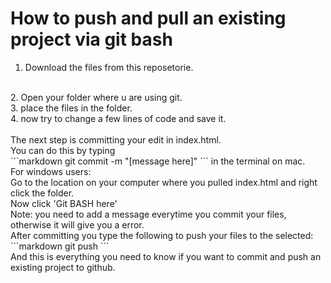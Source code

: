 # How to push and pull an existing project via git bash

1. Download the files from this reposetorie.
<br/>
2. Open your folder where u are using git.
<br/>
3. place the files in the folder.
<br/>
4. now try to change a few lines of code and save it.
<br/>
<br/>
The next step is committing your edit in index.html.
<br/>
You can do this by typing
<br/>
```markdown
git commit -m "[message here]"
```
in the terminal on mac.
<br/>
For windows users:
<br/>
Go to the location on your computer where you pulled index.html and right click the folder.
<br/>
Now click 'Git BASH here'
<br/>
Note: you need to add a message everytime you commit your files, otherwise it will give you a error.
<br/>
After committing you type the following to push your files to the selected:
```markdown
git push
```
<br/>
And this is everything you need to know if you want to commit and push an existing project to github.